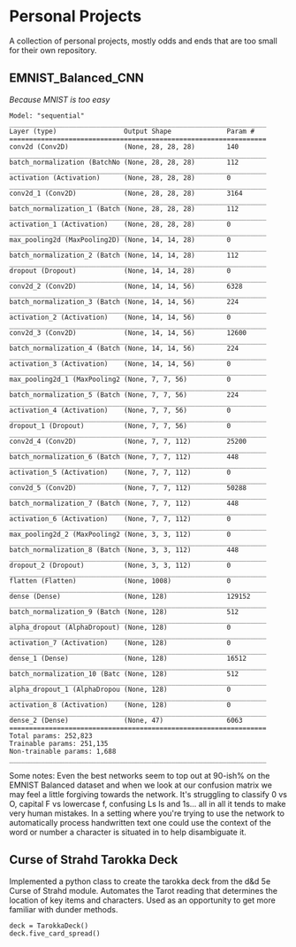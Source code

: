 # Personal Projects
A collection of personal projects, mostly odds and ends that are too small for their own repository.

## EMNIST_Balanced_CNN
*Because MNIST is too easy*
```
Model: "sequential"
_________________________________________________________________
Layer (type)                 Output Shape              Param #   
=================================================================
conv2d (Conv2D)              (None, 28, 28, 28)        140       
_________________________________________________________________
batch_normalization (BatchNo (None, 28, 28, 28)        112       
_________________________________________________________________
activation (Activation)      (None, 28, 28, 28)        0         
_________________________________________________________________
conv2d_1 (Conv2D)            (None, 28, 28, 28)        3164      
_________________________________________________________________
batch_normalization_1 (Batch (None, 28, 28, 28)        112       
_________________________________________________________________
activation_1 (Activation)    (None, 28, 28, 28)        0         
_________________________________________________________________
max_pooling2d (MaxPooling2D) (None, 14, 14, 28)        0         
_________________________________________________________________
batch_normalization_2 (Batch (None, 14, 14, 28)        112       
_________________________________________________________________
dropout (Dropout)            (None, 14, 14, 28)        0         
_________________________________________________________________
conv2d_2 (Conv2D)            (None, 14, 14, 56)        6328      
_________________________________________________________________
batch_normalization_3 (Batch (None, 14, 14, 56)        224       
_________________________________________________________________
activation_2 (Activation)    (None, 14, 14, 56)        0         
_________________________________________________________________
conv2d_3 (Conv2D)            (None, 14, 14, 56)        12600     
_________________________________________________________________
batch_normalization_4 (Batch (None, 14, 14, 56)        224       
_________________________________________________________________
activation_3 (Activation)    (None, 14, 14, 56)        0         
_________________________________________________________________
max_pooling2d_1 (MaxPooling2 (None, 7, 7, 56)          0         
_________________________________________________________________
batch_normalization_5 (Batch (None, 7, 7, 56)          224       
_________________________________________________________________
activation_4 (Activation)    (None, 7, 7, 56)          0         
_________________________________________________________________
dropout_1 (Dropout)          (None, 7, 7, 56)          0         
_________________________________________________________________
conv2d_4 (Conv2D)            (None, 7, 7, 112)         25200     
_________________________________________________________________
batch_normalization_6 (Batch (None, 7, 7, 112)         448       
_________________________________________________________________
activation_5 (Activation)    (None, 7, 7, 112)         0         
_________________________________________________________________
conv2d_5 (Conv2D)            (None, 7, 7, 112)         50288     
_________________________________________________________________
batch_normalization_7 (Batch (None, 7, 7, 112)         448       
_________________________________________________________________
activation_6 (Activation)    (None, 7, 7, 112)         0         
_________________________________________________________________
max_pooling2d_2 (MaxPooling2 (None, 3, 3, 112)         0         
_________________________________________________________________
batch_normalization_8 (Batch (None, 3, 3, 112)         448       
_________________________________________________________________
dropout_2 (Dropout)          (None, 3, 3, 112)         0         
_________________________________________________________________
flatten (Flatten)            (None, 1008)              0         
_________________________________________________________________
dense (Dense)                (None, 128)               129152    
_________________________________________________________________
batch_normalization_9 (Batch (None, 128)               512       
_________________________________________________________________
alpha_dropout (AlphaDropout) (None, 128)               0         
_________________________________________________________________
activation_7 (Activation)    (None, 128)               0         
_________________________________________________________________
dense_1 (Dense)              (None, 128)               16512     
_________________________________________________________________
batch_normalization_10 (Batc (None, 128)               512       
_________________________________________________________________
alpha_dropout_1 (AlphaDropou (None, 128)               0         
_________________________________________________________________
activation_8 (Activation)    (None, 128)               0         
_________________________________________________________________
dense_2 (Dense)              (None, 47)                6063      
=================================================================
Total params: 252,823
Trainable params: 251,135
Non-trainable params: 1,688
_________________________________________________________________
```
Some notes: Even the best networks seem to top out at 90-ish% on the EMNIST Balanced dataset and when we look at our confusion matrix we may feel a little forgiving towards the network. It's struggling to classify 0 vs O, capital F vs lowercase f, confusing Ls Is and 1s... all in all it tends to make very human mistakes. In a setting where you're trying to use the network to automatically process handwritten text one could use the context of the word or number a character is situated in to help disambiguate it.

## Curse of Strahd Tarokka Deck
Implemented a python class to create the tarokka deck from the d&d 5e Curse of Strahd module. Automates the Tarot reading that determines the location of key items and characters. Used as an opportunity to get more familiar with dunder methods.
```
deck = TarokkaDeck()
deck.five_card_spread()
```
